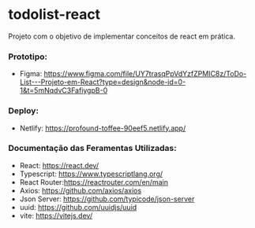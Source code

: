 # todolist-react
Projeto com o objetivo de implementar conceitos de react em prática.

### Prototipo:
- Figma: https://www.figma.com/file/UY7trasqPpVdYzfZPMIC8z/ToDo-List---Projeto-em-React?type=design&node-id=0-1&t=5mNqdvC3FafiygpB-0

### Deploy:
- Netlify: https://profound-toffee-90eef5.netlify.app/

### Documentação das Feramentas Utilizadas:
- React: https://react.dev/
- Typescript: https://www.typescriptlang.org/
- React Router:https://reactrouter.com/en/main
- Axios: https://github.com/axios/axios
- Json Server: https://github.com/typicode/json-server
- uuid: https://github.com/uuidjs/uuid
- vite: https://vitejs.dev/
